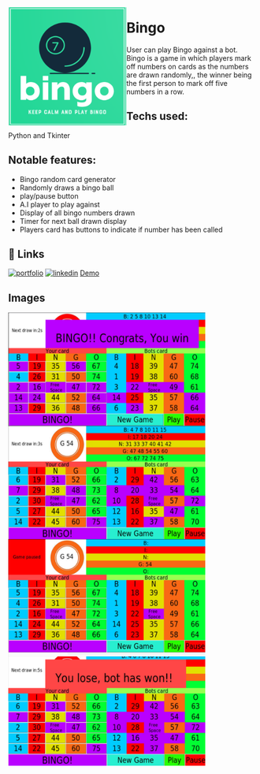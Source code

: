 
<a href="url"><img src="/images/Bingo_Logo.png" align="left" height="240" width="240" ></a>


# Bingo

User can play Bingo against a bot. Bingo is a game in which players mark off numbers on cards as the numbers are drawn randomly,, the winner being the first person to mark off five numbers in a row.

## Techs used: 
Python and Tkinter


## Notable features: 
- Bingo random card generator
- Randomly draws a bingo ball
- play/pause button
- A.I player to play against
- Display of all bingo numbers drawn
- Timer for next ball drawn display
- Players card has buttons to indicate if number has been called

## 🔗 Links
[![portfolio](https://img.shields.io/badge/my_portfolio-000?style=for-the-badge&logo=ko-fi&logoColor=white)](https://katherinempeterson.com/)
[![linkedin](https://img.shields.io/badge/linkedin-0A66C2?style=for-the-badge&logo=linkedin&logoColor=white)](https://www.linkedin.com/in/sergio-mendoza-software-developer/)
[Demo](https://replit.com/@sergiomendozer/Bingo?v=1)


## Images
<a href="url"><img src="/images/player_wins.png" align="left" height="230" width="400" ></a>
<a href="url"><img src="/images/playing_bingo.png" align="left" height="230" width="400" ></a>
<a href="url"><img src="/images/Paused.png" align="left" height="230" width="400" ></a>
<a href="url"><img src="/images/bot_loses.png" align="left" height="230" width="400" ></a>


